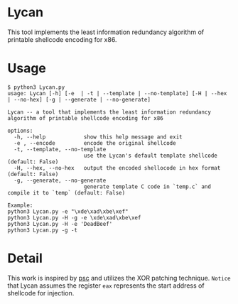 # Lycan
This tool implements the least information redundancy algorithm of printable shellcode encoding for x86.

# Usage

```shell
$ python3 Lycan.py 
usage: Lycan [-h] [-e  | -t | --template | --no-template] [-H | --hex | --no-hex] [-g | --generate | --no-generate]

Lycan -- a tool that implements the least information redundancy algorithm of printable shellcode encoding for x86

options:
  -h, --help            show this help message and exit
  -e , --encode         encode the original shellcode
  -t, --template, --no-template
                        use the Lycan's default template shellcode (default: False)
  -H, --hex, --no-hex   output the encoded shellocode in hex format (default: False)
  -g, --generate, --no-generate
                        generate template C code in `temp.c` and compile it to `temp` (default: False)

Example:
python3 Lycan.py -e "\xde\xad\xbe\xef"
python3 Lycan.py -H -g -e \xde\xad\xbe\xef
python3 Lycan.py -H -e 'DeadBeef'
python3 Lycan.py -g -t
```

# Detail

This work is inspired by [psc](https://github.com/dhrumil29699/Printable-Encoder) and utilizes the XOR patching technique. `Notice` that Lycan assumes the register `eax` represents the start address of shellcode for injection.